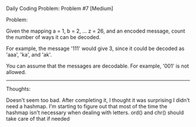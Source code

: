 Daily Coding Problem: Problem #7 [Medium] 

Problem:

Given the mapping a = 1, b = 2, ... z = 26, and an encoded message, count the number of ways it can be decoded.

For example, the message '111' would give 3, since it could be decoded as 'aaa', 'ka', and 'ak'.

You can assume that the messages are decodable. For example, '001' is not allowed.


----------------------------------------------------------------------------------------------

Thoughts:

Doesn't seem too bad. After completing it, I thought it was surprising I didn't need a hashmap. I'm starting to figure out that most of the time the hashmap isn't necessary when dealing with letters. ord() and chr() should take care of that if needed